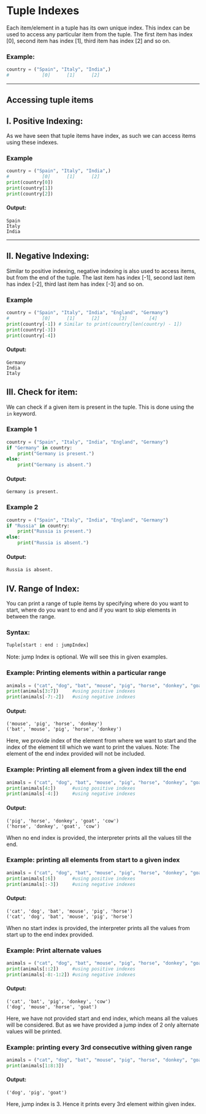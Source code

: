 # Tuple Indexes
Each item/element in a tuple has its own unique index. This index can be used to access any particular item from the tuple. The first item has index [0], second item has index [1], third item has index [2] and so on.
### Example:
```python
country = ("Spain", "Italy", "India",)
#            [0]      [1]      [2]              
 ```
---

## Accessing tuple items
 
## I. Positive Indexing:
As we have seen that tuple items have index, as such we can access items using these indexes.

### Example
```python
country = ("Spain", "Italy", "India",)
#            [0]      [1]      [2]     
print(country[0])
print(country[1])
print(country[2])
```
#### Output:
```
Spain
Italy
India
 ```
---

## II. Negative Indexing:
Similar to positive indexing, negative indexing is also used to access items, but from the end of the tuple. The last item has index [-1], second last item has index [-2], third last item has index [-3] and so on.

### Example
```python
country = ("Spain", "Italy", "India", "England", "Germany")
#            [0]      [1]      [2]       [3]        [4]
print(country[-1]) # Similar to print(country[len(country) - 1])
print(country[-3])
print(country[-4])
```
#### Output:
```
Germany
India
Italy
 ```

## III. Check for item:
We can check if a given item is present in the tuple. This is done using the `in` keyword.

### Example 1
```python
country = ("Spain", "Italy", "India", "England", "Germany")
if "Germany" in country:
    print("Germany is present.")
else:
    print("Germany is absent.")
  ```
#### Output:
```
Germany is present.
 ```

### Example 2
```python
country = ("Spain", "Italy", "India", "England", "Germany")
if "Russia" in country:
    print("Russia is present.")
else:
    print("Russia is absent.")
  ```
#### Output:
```
Russia is absent.
 ```

## IV. Range of Index:
You can print a range of tuple items by specifying where do you want to start, where do you want to end and if you want to skip elements in between the range.


### Syntax:
```python
Tuple[start : end : jumpIndex]
```
Note: jump Index is optional. We will see this in given examples.

 

### Example: Printing elements within a particular range
```python
animals = ("cat", "dog", "bat", "mouse", "pig", "horse", "donkey", "goat", "cow")
print(animals[3:7])     #using positive indexes
print(animals[-7:-2])   #using negative indexes
```
#### Output:
```
('mouse', 'pig', 'horse', 'donkey')
('bat', 'mouse', 'pig', 'horse', 'donkey')
```
Here, we provide index of the element from where we want to start and the index of the element till which we want to print the values. 
Note: The element of the end index provided will not be included.

 

### Example: Printing all element from a given index till the end
```python
animals = ("cat", "dog", "bat", "mouse", "pig", "horse", "donkey", "goat", "cow")
print(animals[4:])      #using positive indexes
print(animals[-4:])     #using negative indexes
```
#### Output:
```
('pig', 'horse', 'donkey', 'goat', 'cow')
('horse', 'donkey', 'goat', 'cow') 
```
When no end index is provided, the interpreter prints all the values till the end.

 

### Example: printing all elements from start to a given index
```python
animals = ("cat", "dog", "bat", "mouse", "pig", "horse", "donkey", "goat", "cow")
print(animals[:6])      #using positive indexes
print(animals[:-3])     #using negative indexes
```
#### Output:
```
('cat', 'dog', 'bat', 'mouse', 'pig', 'horse')
('cat', 'dog', 'bat', 'mouse', 'pig', 'horse')
```
When no start index is provided, the interpreter prints all the values from start up to the end index provided. 

 

### Example: Print alternate values
```python
animals = ("cat", "dog", "bat", "mouse", "pig", "horse", "donkey", "goat", "cow")
print(animals[::2])     #using positive indexes
print(animals[-8:-1:2]) #using negative indexes
```
#### Output:
```
('cat', 'bat', 'pig', 'donkey', 'cow')
('dog', 'mouse', 'horse', 'goat')
```
Here, we have not provided start and end index, which means all the values will be considered. But as we have provided a jump index of 2 only alternate values will be printed. 

 

### Example: printing every 3rd consecutive withing given range
```python
animals = ("cat", "dog", "bat", "mouse", "pig", "horse", "donkey", "goat", "cow")
print(animals[1:8:3])
```
#### Output:
```
('dog', 'pig', 'goat')
```
Here, jump index is 3. Hence it prints every 3rd element within given index.

